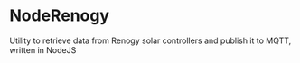 # NodeRenogy
Utility to retrieve data from Renogy solar controllers and publish it to MQTT, written in NodeJS
